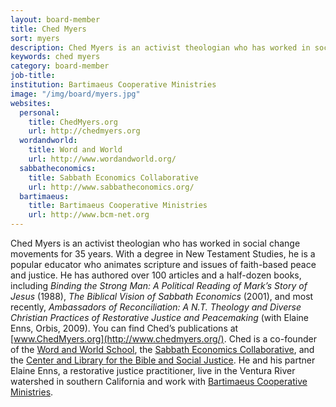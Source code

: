```yaml
---
layout: board-member
title: Ched Myers
sort: myers
description: Ched Myers is an activist theologian who has worked in social change movements for 35 years.
keywords: ched myers
category: board-member
job-title:
institution: Bartimaeus Cooperative Ministries
image: "/img/board/myers.jpg"
websites:
  personal:
    title: ChedMyers.org
    url: http://chedmyers.org
  wordandworld:
    title: Word and World
    url: http://www.wordandworld.org/
  sabbatheconomics:
    title: Sabbath Economics Collaborative
    url: http://www.sabbatheconomics.org/
  bartimaeus:
    title: Bartimaeus Cooperative Ministries
    url: http://www.bcm-net.org
---
```

Ched Myers is an activist theologian who has worked in social change movements for 35 years. With a degree in New Testament Studies, he is a popular educator who animates scripture and issues of faith-based peace and justice. He has authored over 100 articles and a half-dozen books, including _Binding the Strong Man: A Political Reading of Mark’s Story of Jesus_ (1988), _The Biblical Vision of Sabbath Economics_ (2001), and most recently, _Ambassadors of Reconciliation: A N.T. Theology and Diverse Christian Practices of Restorative Justice and Peacemaking_ (with Elaine Enns, Orbis, 2009). You can find Ched’s publications at [www.ChedMyers.org](http://www.chedmyers.org/). Ched is a co-founder of the [Word and World School](http://www.wordandworld.org/), the [Sabbath Economics Collaborative](http://www.sabbatheconomics.org/), and the [Center and Library for the Bible and Social Justice](http://http//clbsj.org). He and his partner Elaine Enns, a restorative justice practitioner, live in the Ventura River watershed in southern California and work with [Bartimaeus Cooperative Ministries](http://www.bcm-net.org).
